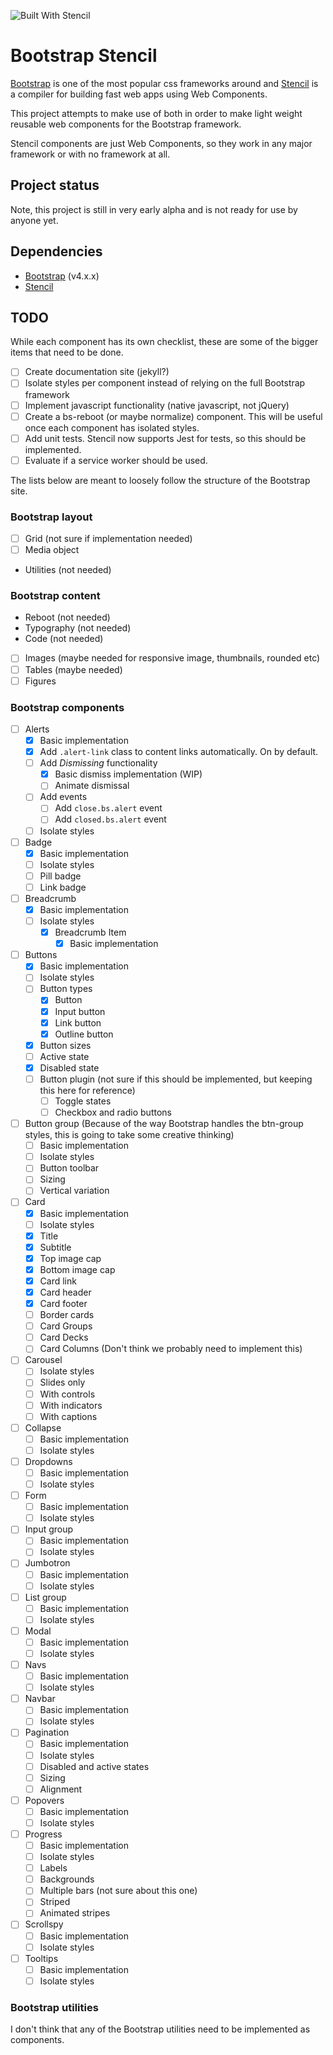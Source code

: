 ![Built With Stencil](https://img.shields.io/badge/-Built%20With%20Stencil-16161d.svg?logo=data%3Aimage%2Fsvg%2Bxml%3Bbase64%2CPD94bWwgdmVyc2lvbj0iMS4wIiBlbmNvZGluZz0idXRmLTgiPz4KPCEtLSBHZW5lcmF0b3I6IEFkb2JlIElsbHVzdHJhdG9yIDE5LjIuMSwgU1ZHIEV4cG9ydCBQbHVnLUluIC4gU1ZHIFZlcnNpb246IDYuMDAgQnVpbGQgMCkgIC0tPgo8c3ZnIHZlcnNpb249IjEuMSIgaWQ9IkxheWVyXzEiIHhtbG5zPSJodHRwOi8vd3d3LnczLm9yZy8yMDAwL3N2ZyIgeG1sbnM6eGxpbms9Imh0dHA6Ly93d3cudzMub3JnLzE5OTkveGxpbmsiIHg9IjBweCIgeT0iMHB4IgoJIHZpZXdCb3g9IjAgMCA1MTIgNTEyIiBzdHlsZT0iZW5hYmxlLWJhY2tncm91bmQ6bmV3IDAgMCA1MTIgNTEyOyIgeG1sOnNwYWNlPSJwcmVzZXJ2ZSI%2BCjxzdHlsZSB0eXBlPSJ0ZXh0L2NzcyI%2BCgkuc3Qwe2ZpbGw6I0ZGRkZGRjt9Cjwvc3R5bGU%2BCjxwYXRoIGNsYXNzPSJzdDAiIGQ9Ik00MjQuNywzNzMuOWMwLDM3LjYtNTUuMSw2OC42LTkyLjcsNjguNkgxODAuNGMtMzcuOSwwLTkyLjctMzAuNy05Mi43LTY4LjZ2LTMuNmgzMzYuOVYzNzMuOXoiLz4KPHBhdGggY2xhc3M9InN0MCIgZD0iTTQyNC43LDI5Mi4xSDE4MC40Yy0zNy42LDAtOTIuNy0zMS05Mi43LTY4LjZ2LTMuNkgzMzJjMzcuNiwwLDkyLjcsMzEsOTIuNyw2OC42VjI5Mi4xeiIvPgo8cGF0aCBjbGFzcz0ic3QwIiBkPSJNNDI0LjcsMTQxLjdIODcuN3YtMy42YzAtMzcuNiw1NC44LTY4LjYsOTIuNy02OC42SDMzMmMzNy45LDAsOTIuNywzMC43LDkyLjcsNjguNlYxNDEuN3oiLz4KPC9zdmc%2BCg%3D%3D&colorA=16161d&style=flat-square)

# Bootstrap Stencil

[Bootstrap](http://getbootstrap.com) is one of the most popular css frameworks around and [Stencil](https://stenciljs.com) is a compiler for building fast web apps using Web Components.

This project attempts to make use of both in order to make light weight reusable web components for the Bootstrap framework.

Stencil components are just Web Components, so they work in any major framework or with no framework at all.

## Project status

Note, this project is still in very early alpha and is not ready for use by anyone yet.

## Dependencies

- [Bootstrap](https://github.com/twbs/bootstrap) (v4.x.x)
- [Stencil](https://github.com/ionic-team/stencil)

## TODO

While each component has its own checklist, these are some of the bigger items that need to be done.

- [ ] Create documentation site (jekyll?)
- [ ] Isolate styles per component instead of relying on the full Bootstrap framework
- [ ] Implement javascript functionality (native javascript, not jQuery)
- [ ] Create a bs-reboot (or maybe normalize) component. This will be useful once each component has isolated styles.
- [ ] Add unit tests. Stencil now supports Jest for tests, so this should be implemented.
- [ ] Evaluate if a service worker should be used.

The lists below are meant to loosely follow the structure of the Bootstrap site.

### Bootstrap layout

- [ ] Grid (not sure if implementation needed)
- [ ] Media object
- Utilities (not needed)

### Bootstrap content

- Reboot (not needed)
- Typography (not needed)
- Code (not needed)
- [ ] Images (maybe needed for responsive image, thumbnails, rounded etc)
- [ ] Tables (maybe needed)
- [ ] Figures

### Bootstrap components

- [ ] Alerts
  - [x] Basic implementation
  - [x] Add `.alert-link` class to content links automatically. On by default.
  - [ ] Add *Dismissing* functionality
    - [x] Basic dismiss implementation (WIP)
    - [ ] Animate dismissal
  - [ ] Add events
    - [ ] Add `close.bs.alert` event
    - [ ] Add `closed.bs.alert` event
  - [ ] Isolate styles
- [ ] Badge
  - [x] Basic implementation
  - [ ] Isolate styles
  - [ ] Pill badge
  - [ ] Link badge
- [ ] Breadcrumb
  - [x] Basic implementation
  - [ ] Isolate styles
    - [x] Breadcrumb Item
      - [x] Basic implementation
- [ ] Buttons
  - [x] Basic implementation
  - [ ] Isolate styles
  - [ ] Button types
    - [x] Button
    - [x] Input button
    - [x] Link button
    - [x] Outline button
  - [x] Button sizes
  - [ ] Active state
  - [x] Disabled state
  - [ ] Button plugin (not sure if this should be implemented, but keeping this here for reference)
    - [ ] Toggle states
    - [ ] Checkbox and radio buttons
- [ ] Button group (Because of the way Bootstrap handles the btn-group styles, this is going to take some creative thinking)
  - [ ] Basic implementation
  - [ ] Isolate styles
  - [ ] Button toolbar
  - [ ] Sizing
  - [ ] Vertical variation
- [ ] Card
  - [x] Basic implementation
  - [ ] Isolate styles
  - [x] Title
  - [x] Subtitle
  - [x] Top image cap
  - [x] Bottom image cap
  - [x] Card link
  - [x] Card header
  - [x] Card footer
  - [ ] Border cards
  - [ ] Card Groups
  - [ ] Card Decks
  - [ ] Card Columns (Don't think we probably need to implement this)
- [ ] Carousel
  - [ ] Isolate styles
  - [ ] Slides only
  - [ ] With controls
  - [ ] With indicators
  - [ ] With captions
- [ ] Collapse
  - [ ] Basic implementation
  - [ ] Isolate styles
- [ ] Dropdowns
  - [ ] Basic implementation
  - [ ] Isolate styles
- [ ] Form
  - [ ] Basic implementation
  - [ ] Isolate styles
- [ ] Input group
  - [ ] Basic implementation
  - [ ] Isolate styles
- [ ] Jumbotron
  - [ ] Basic implementation
  - [ ] Isolate styles
- [ ] List group
  - [ ] Basic implementation
  - [ ] Isolate styles
- [ ] Modal
  - [ ] Basic implementation
  - [ ] Isolate styles
- [ ] Navs
  - [ ] Basic implementation
  - [ ] Isolate styles
- [ ] Navbar
  - [ ] Basic implementation
  - [ ] Isolate styles
- [ ] Pagination
  - [ ] Basic implementation
  - [ ] Isolate styles
  - [ ] Disabled and active states
  - [ ] Sizing
  - [ ] Alignment
- [ ] Popovers
  - [ ] Basic implementation
  - [ ] Isolate styles
- [ ] Progress
  - [ ] Basic implementation
  - [ ] Isolate styles
  - [ ] Labels
  - [ ] Backgrounds
  - [ ] Multiple bars (not sure about this one)
  - [ ] Striped
  - [ ] Animated stripes
- [ ] Scrollspy
  - [ ] Basic implementation
  - [ ] Isolate styles
- [ ] Tooltips
  - [ ] Basic implementation
  - [ ] Isolate styles

### Bootstrap utilities

I don't think that any of the Bootstrap utilities need to be implemented as components.
